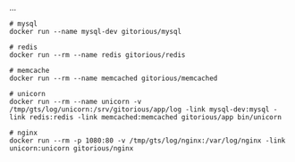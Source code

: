 ...

    # mysql
    docker run --name mysql-dev gitorious/mysql

    # redis
    docker run --rm --name redis gitorious/redis

    # memcache
    docker run --rm --name memcached gitorious/memcached

    # unicorn
    docker run --rm --name unicorn -v /tmp/gts/log/unicorn:/srv/gitorious/app/log -link mysql-dev:mysql -link redis:redis -link memcached:memcached gitorious/app bin/unicorn

    # nginx
    docker run --rm -p 1080:80 -v /tmp/gts/log/nginx:/var/log/nginx -link unicorn:unicorn gitorious/nginx
